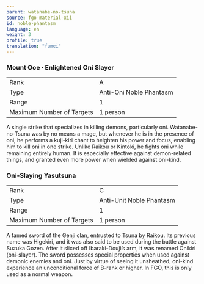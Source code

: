 ```yaml
---
parent: watanabe-no-tsuna
source: fgo-material-xii
id: noble-phantasm
language: en
weight: 3
profile: true
translation: "fumei"
---
```


### Mount Ooe · Enlightened Oni Slayer

<table>
  <tr><td>Rank</td><td>A</td></tr>
  <tr><td>Type</td><td>Anti-Oni Noble Phantasm</td></tr>
  <tr><td>Range</td><td>1</td></tr>
  <tr><td>Maximum Number of Targets</td><td>1 person</td></tr>
</table>

A single strike that specializes in killing demons, particularly oni.
Watanabe-no-Tsuna was by no means a mage, but whenever he is in the presence of oni, he performs a kuji-kiri chant to heighten his power and focus, enabling him to kill oni in one strike.
Unlike Raikou or Kintoki, he fights oni while remaining entirely human.
It is especially effective against demon-related things, and granted even more power when wielded against oni-kind.

### Oni-Slaying Yasutsuna

<table>
  <tr><td>Rank</td><td>C</td></tr>
  <tr><td>Type</td><td>Anti-Unit Noble Phantasm</td></tr>
  <tr><td>Range</td><td>1</td></tr>
  <tr><td>Maximum Number of Targets</td><td>1 person</td></tr>
</table>

A famed sword of the Genji clan, entrusted to Tsuna by Raikou. Its previous name was Higekiri, and it was also said to be used during the battle against Suzuka Gozen. After it sliced off Ibaraki-Douji’s arm, it was renamed Onikiri (oni-slayer). The sword possesses special properties when used against demonic enemies and oni. Just by virtue of seeing it unsheathed, oni-kind experience an unconditional force of B-rank or higher.
In FGO, this is only used as a normal weapon.